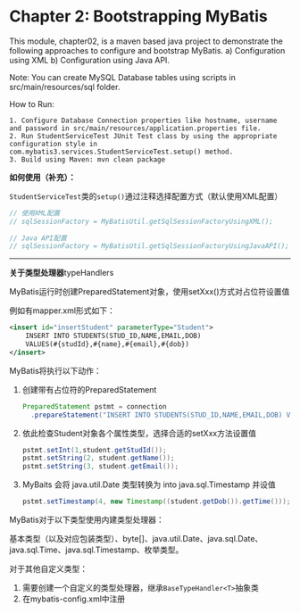 
Chapter 2: Bootstrapping MyBatis
=======================================
This module, chapter02, is a maven based java project to demonstrate the following approaches to configure and bootstrap MyBatis.
 a) Configuration using XML 
 b) Configuration using Java API.

Note: You can create MySQL Database tables using scripts in src/main/resources/sql folder. 

How to Run:

```
1. Configure Database Connection properties like hostname, username and password in src/main/resources/application.properties file.
2. Run StudentServiceTest JUnit Test class by using the appropriate configuration style in com.mybatis3.services.StudentServiceTest.setup() method.
3. Build using Maven: mvn clean package
```

**如何使用（补充）：**

`StudentServiceTest`类的`setup()`通过注释选择配置方式（默认使用XML配置）

```java
// 使用XML配置
// sqlSessionFactory = MyBatisUtil.getSqlSessionFactoryUsingXML();
	
// Java API配置
// sqlSessionFactory = MyBatisUtil.getSqlSessionFactoryUsingJavaAPI();
```

---

**关于类型处理器**typeHandlers

MyBatis运行时创建PreparedStatement对象，使用setXxx()方式对占位符设置值

例如有mapper.xml形式如下：

```xml
<insert id="insertStudent" parameterType="Student">
	INSERT INTO STUDENTS(STUD_ID,NAME,EMAIL,DOB) 
  	VALUES(#{studId},#{name},#{email},#{dob})
</insert>
```

MyBatis将执行以下动作：

1. 创建带有占位符的PreparedStatement

   ```java
   PreparedStatement pstmt = connection
     .prepareStatement("INSERT INTO STUDENTS(STUD_ID,NAME,EMAIL,DOB) VALUES(?,?,?,?)");
   ```

2. 依此检查Student对象各个属性类型，选择合适的setXxx方法设置值

   ```java
   pstmt.setInt(1,student.getStudId());
   pstmt.setString(2, student.getName());
   pstmt.setString(3, student.getEmail());
   ```

3. MyBaits 会将 java.util.Date 类型转换为 into java.sql.Timestamp 并设值 

   ```java
   pstmt.setTimestamp(4, new Timestamp((student.getDob()).getTime()));
   ```

MyBatis对于以下类型使用内建类型处理器：

基本类型（以及对应包装类型）、byte[]、java.util.Date、java.sql.Date、java.sql.Time、java.sql.Timestamp、枚举类型。

对于其他自定义类型：

1. 需要创建一个自定义的类型处理器，继承`BaseTypeHandler<T>`抽象类
2. 在mybatis-config.xml中注册

